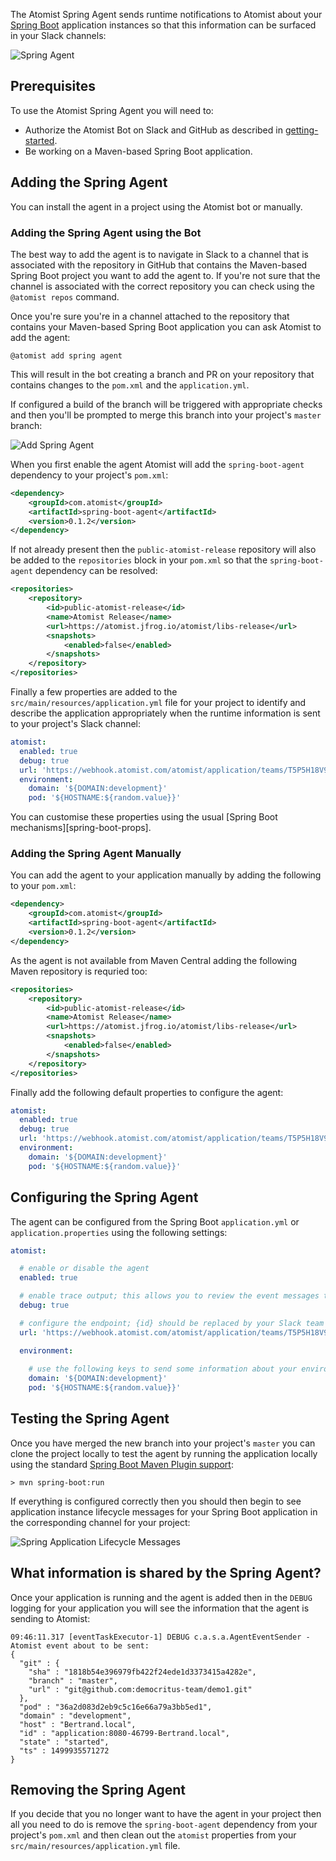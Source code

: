 The Atomist Spring Agent sends runtime notifications to Atomist about your [Spring Boot][spring-boot] application instances so that this information can be surfaced in your Slack channels:

![Spring Agent](/images/spring-agent.png)

[spring-boot]: https://projects.spring.io/spring-boot/

## Prerequisites

To use the Atomist Spring Agent you will need to:

- Authorize the Atomist Bot on Slack and GitHub as described in [getting-started](/getting-started/index.md).
- Be working on a Maven-based Spring Boot application.

## Adding the Spring Agent

You can install the agent in a project using the Atomist bot or manually.

### Adding the Spring Agent using the Bot

The best way to add the agent is to navigate in Slack to a channel that is associated with the repository in GitHub that contains the Maven-based Spring Boot project you want to add the agent to. If you're not sure that the channel is associated with the correct repository you can check using the `@atomist repos` command.

Once you're sure you're in a channel attached to the repository that contains your Maven-based Spring Boot application you can ask Atomist to add the agent:

```shell
@atomist add spring agent
```

This will result in the bot creating a branch and PR on your repository that contains changes to the `pom.xml` and the `application.yml`.

If configured a build of the branch will be triggered with appropriate checks and then you'll be prompted to merge this branch into your project's `master` branch:

![Add Spring Agent](/images/add-spring-agent.png)

When you first enable the agent Atomist will add the `spring-boot-agent` dependency to your project's `pom.xml`:

```xml
<dependency>
    <groupId>com.atomist</groupId>
    <artifactId>spring-boot-agent</artifactId>
    <version>0.1.2</version>
</dependency>
```

If not already present then the `public-atomist-release` repository will also be added to the `repositories` block in your `pom.xml` so that the `spring-boot-agent` dependency can be resolved:

```xml
<repositories>
    <repository>
        <id>public-atomist-release</id>
        <name>Atomist Release</name>
        <url>https://atomist.jfrog.io/atomist/libs-release</url>
        <snapshots>
            <enabled>false</enabled>
        </snapshots>
    </repository>
</repositories>
```

Finally a few properties are added to the `src/main/resources/application.yml` file for your project to identify and describe the application appropriately when the runtime information is sent to your project's Slack channel:

```yml
atomist:
  enabled: true
  debug: true
  url: 'https://webhook.atomist.com/atomist/application/teams/T5P5H18V9'
  environment:
    domain: '${DOMAIN:development}'
    pod: '${HOSTNAME:${random.value}}'
```

You can customise these properties using the usual [Spring Boot mechanisms][spring-boot-props].

### Adding the Spring Agent Manually

You can add the agent to your application manually by adding the following to your `pom.xml`:

```xml
<dependency>
    <groupId>com.atomist</groupId>
    <artifactId>spring-boot-agent</artifactId>
    <version>0.1.2</version>
</dependency>
```

As the agent is not available from Maven Central adding the following Maven repository is requried too:

```xml
<repositories>
    <repository>
        <id>public-atomist-release</id>
        <name>Atomist Release</name>
        <url>https://atomist.jfrog.io/atomist/libs-release</url>
        <snapshots>
            <enabled>false</enabled>
        </snapshots>
    </repository>
</repositories>
```

Finally add the following default properties to configure the agent:

```yml
atomist:
  enabled: true
  debug: true
  url: 'https://webhook.atomist.com/atomist/application/teams/T5P5H18V9'
  environment:
    domain: '${DOMAIN:development}'
    pod: '${HOSTNAME:${random.value}}'
```

## Configuring the Spring Agent

The agent can be configured from the Spring Boot `application.yml` or 
`application.properties` using the following settings:

```yml
atomist:

  # enable or disable the agent
  enabled: true

  # enable trace output; this allows you to review the event messages the agent sends
  debug: true

  # configure the endpoint; {id} should be replaced by your Slack team id
  url: 'https://webhook.atomist.com/atomist/application/teams/T5P5H18V9' 

  environment: 
  
    # use the following keys to send some information about your environment to Atomist
    domain: '${DOMAIN:development}'
    pod: '${HOSTNAME:${random.value}}'
```

## Testing the Spring Agent

Once you have merged the new branch into your project's `master` you can clone the project locally to test the agent by running the application locally using the standard [Spring Boot Maven Plugin support][maven-plugin]:

[maven-plugin]: http://docs.spring.io/spring-boot/docs/current/maven-plugin/

```shell
> mvn spring-boot:run
```

If everything is configured correctly then you should then begin to see application instance lifecycle messages for your Spring Boot application in the corresponding channel for your project:

![Spring Application Lifecycle Messages](/images/agent-messages.png)

## What information is shared by the Spring Agent?

Once your application is running and the agent is added then in the `DEBUG` logging for your application you will see the information that the agent is sending to Atomist:

```
09:46:11.317 [eventTaskExecutor-1] DEBUG c.a.s.a.AgentEventSender - Atomist event about to be sent:
{
  "git" : {
    "sha" : "1818b54e396979fb422f24ede1d3373415a4282e",
    "branch" : "master",
    "url" : "git@github.com:democritus-team/demo1.git"
  },
  "pod" : "36a2d083d2eb9c5c16e66a79a3bb5ed1",
  "domain" : "development",
  "host" : "Bertrand.local",
  "id" : "application:8080-46799-Bertrand.local",
  "state" : "started",
  "ts" : 1499935571272
}

```

## Removing the Spring Agent

If you decide that you no longer want to have the agent in your project then all you need to do is remove the `spring-boot-agent` dependency from your project's `pom.xml` and then clean out the `atomist` properties from your `src/main/resources/application.yml` file.
